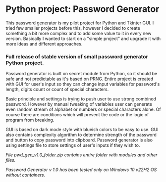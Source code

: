 # Python project: Password Generator

This password generator is my pilot project for Python and Tkinter GUI. I tried few smaller projects before this, however I decided to create something a bit more complex and to add some value to it in every new version.
Basically I wanted to start on a "simple project" and upgrade it with more ideas and different approaches. 

### Full release of stable version of small password generator Python project. 

Password generator is built on secret module from Python, so it should be safe and not predictable as it's based on PRNG. Entire project is created with GUI for user's input so they can change input variables for password's length, digits count or count of special characters. 

Basic principle and settings is trying to push user to use strong combined password. However by manual tweaking of variables user can generate even random stream of alphabet or numbers or special characters alone. Of course there are conditions which will prevent the code or the logic of program from breaking. 

GUI is based on dark mode style with blueish colors to be easy to use. GUI also contains complexity algorithm to determine strength of the password and button to copy password into clipboard. Password generator is also using settings file to store settings of user's inputs if they wish to. 

_File pwd_gen_v1.0_folder.zip contains entire folder with modules and other files._

_Password Generator v 1.0 has been tested only on Windows 10 v22H2 OS without containers._

